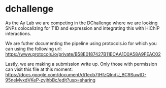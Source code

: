 # dchallenge
As the Ay Lab we are competing in the DChallenge where we are looking SNPs colocalizing for T1D and expression and integrating this with HiChIP interactions. 

We are futher documenting the pipeline using protocols.io for which you can using the following url:
https://www.protocols.io/private/B58E0187427B11ECAA1D0A58A9FEAC02

Lastly, we are making a submission write up. Only those with permission can visit this file at this moment:
https://docs.google.com/document/d/1ecb7tHfzQIndU_BC9SuwtD-95neMvxdVKeP-zvjhbBc/edit?usp=sharing
